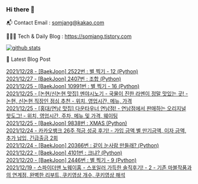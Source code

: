 ### Hi there 👋

📬  Contact Email : somjang@kakao.com

👨🏻‍💻  Tech & Daily Blog : https://somjang.tistory.com

[![github stats](https://github-readme-stats.vercel.app/api?username=SOMJANG&show_icons=true&hide_border=False)](https://somjang.tistory.com)

🤩 Latest Blog Post

[2021/12/28 - [BaekJoon] 2522번 : 별 찍기 - 12 (Python)](https://somjang.tistory.com/entry/BaekJoon-2522%EB%B2%88-%EB%B3%84-%EC%B0%8D%EA%B8%B0-12-Python) <br>
[2021/12/27 - [BaekJoon] 2407번 : 조합 (Python)](https://somjang.tistory.com/entry/BaekJoon-2407%EB%B2%88-%EC%A1%B0%ED%95%A9-Python) <br>
[2021/12/25 - [BaekJoon] 10991번 : 별 찍기 - 16 (Python)](https://somjang.tistory.com/entry/BaekJoon-10991%EB%B2%88-%EB%B3%84-%EC%B0%8D%EA%B8%B0-16-Python) <br>
[2021/12/25 - [논현/신논현 맛집] 멘야시노기 - 국물이 진한 라멘이 정말 맛있는 곳! - 논현, 신논현 직장인 점심 추천 - 위치, 영업시간, 메뉴, 가격](https://somjang.tistory.com/entry/%EB%85%BC%ED%98%84%EC%8B%A0%EB%85%BC%ED%98%84-%EB%A7%9B%EC%A7%91-%EB%A9%98%EC%95%BC%EC%8B%9C%EB%85%B8%EA%B8%B0-%EA%B5%AD%EB%AC%BC%EC%9D%B4-%EC%A7%84%ED%95%9C-%EB%9D%BC%EB%A9%98%EC%9D%B4-%EC%A0%95%EB%A7%90-%EB%A7%9B%EC%9E%88%EB%8A%94-%EA%B3%B3-%EB%85%BC%ED%98%84-%EC%8B%A0%EB%85%BC%ED%98%84-%EC%A7%81%EC%9E%A5%EC%9D%B8-%EC%A0%90%EC%8B%AC-%EC%B6%94%EC%B2%9C-%EC%9C%84%EC%B9%98-%EC%98%81%EC%97%85%EC%8B%9C%EA%B0%84-%EB%A9%94%EB%89%B4-%EA%B0%80%EA%B2%A9) <br>
[2021/12/25 - [홍대/연남 맛집] 다운타우너 연남점! - 연남점에서 판매하는 오리지널 핫도그! - 위치, 영업시간, 주차, 메뉴 및 가격, 웨이팅](https://somjang.tistory.com/entry/%ED%99%8D%EB%8C%80%EC%97%B0%EB%82%A8-%EB%A7%9B%EC%A7%91-%EB%8B%A4%EC%9A%B4%ED%83%80%EC%9A%B0%EB%84%88-%EC%97%B0%EB%82%A8%EC%A0%90-%EC%97%B0%EB%82%A8%EC%A0%90%EC%97%90%EC%84%9C-%ED%8C%90%EB%A7%A4%ED%95%98%EB%8A%94-%EC%98%A4%EB%A6%AC%EC%A7%80%EB%84%90-%ED%95%AB%EB%8F%84%EA%B7%B8-%EC%9C%84%EC%B9%98-%EC%98%81%EC%97%85%EC%8B%9C%EA%B0%84-%EC%A3%BC%EC%B0%A8-%EB%A9%94%EB%89%B4-%EB%B0%8F-%EA%B0%80%EA%B2%A9-%EC%9B%A8%EC%9D%B4%ED%8C%85) <br>
[2021/12/25 - [BaekJoon] 9838번 : XMAS (Python)](https://somjang.tistory.com/entry/BaekJoon-9838%EB%B2%88-XMAS-Python) <br>
[2021/12/24 - 카카오뱅크 26주 적금 성공 후기! - 가입 금액 별 만기금액, 이자 금액, 추가 납입, 긴급출금 2회](https://somjang.tistory.com/entry/%EC%B9%B4%EC%B9%B4%EC%98%A4%EB%B1%85%ED%81%AC-26%EC%A3%BC-%EC%A0%81%EA%B8%88-%EC%84%B1%EA%B3%B5-%ED%9B%84%EA%B8%B0-%EA%B0%80%EC%9E%85-%EA%B8%88%EC%95%A1-%EB%B3%84-%EB%A7%8C%EA%B8%B0%EA%B8%88%EC%95%A1-%EC%9D%B4%EC%9E%90-%EA%B8%88%EC%95%A1-%EC%B6%94%EA%B0%80-%EB%82%A9%EC%9E%85-%EA%B8%B4%EA%B8%89%EC%B6%9C%EA%B8%88-2%ED%9A%8C) <br>
[2021/12/24 - [BaekJoon] 20366번 : 같이 눈사람 만들래? (Python)](https://somjang.tistory.com/entry/BaekJoon-20366%EB%B2%88-%EA%B0%99%EC%9D%B4-%EB%88%88%EC%82%AC%EB%9E%8C-%EB%A7%8C%EB%93%A4%EB%9E%98-Python) <br>
[2021/12/22 - [BaekJoon] 4101번 : 크냐? (Python)](https://somjang.tistory.com/entry/BaekJoon-4101-%ED%81%AC%EB%83%90-Python) <br>
[2021/12/20 - [BaekJoon] 2446번 : 별 찍기 - 9 (Python)](https://somjang.tistory.com/entry/BaekJoon-2446%EB%B2%88-%EB%B3%84-%EC%B0%8D%EA%B8%B0-9-Python) <br>
[2021/12/19 - 스파이더맨 노웨이홈 - 스포일러 가득한 솔직후기! - 2 - 기존 마블작품과의 연계점, 완벽한 리부트, 쿠키영상 개수, 쿠키영상 해석](https://somjang.tistory.com/entry/%EC%8A%A4%ED%8C%8C%EC%9D%B4%EB%8D%94%EB%A7%A8-%EB%85%B8%EC%9B%A8%EC%9D%B4%ED%99%88-%EC%8A%A4%ED%8F%AC%EC%9D%BC%EB%9F%AC-%EA%B0%80%EB%93%9D%ED%95%9C-%EC%86%94%EC%A7%81%ED%9B%84%EA%B8%B0-2-%EA%B8%B0%EC%A1%B4-%EB%A7%88%EB%B8%94%EC%9E%91%ED%92%88%EA%B3%BC%EC%9D%98-%EC%97%B0%EA%B3%84%EC%A0%90-%EC%99%84%EB%B2%BD%ED%95%9C-%EB%A6%AC%EB%B6%80%ED%8A%B8-%EC%BF%A0%ED%82%A4%EC%98%81%EC%83%81%EA%B0%9C%EC%88%98-%EC%BF%A0%ED%82%A4%EC%98%81%EC%83%81%ED%95%B4%EC%84%9D) <br>
